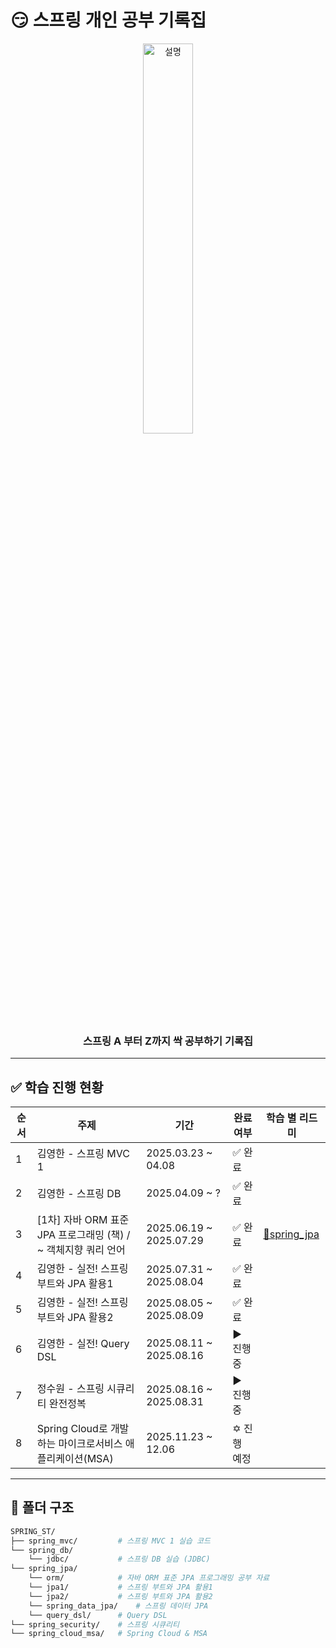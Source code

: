 # 😏 스프링 개인 공부 기록집

<p align="center">
  <img src="https://github.com/user-attachments/assets/cd450c9f-3913-4bf2-acec-21dcef987171" width="40%" alt="설명">
</p>

<h3 align="center">
  스프링 A 부터 Z까지 싹 공부하기 기록집
</h3>

---

## ✅ 학습 진행 현황

| 순서 | 주제              | 기간           | 완료 여부 | 학습 별 리드미 |
|------|-------------------|----------------|-----------|-----------|
| 1    | 김영한 - 스프링 MVC 1      | 2025.03.23 ~ 04.08 | ✅ 완료 |  |
| 2    | 김영한 - 스프링 DB         | 2025.04.09 ~ ? | ✅ 완료 |  |
| 3    | [1차] 자바 ORM 표준 JPA 프로그래밍 (책) / ~ 객체지향 쿼리 언어       | 2025.06.19 ~ 2025.07.29 | ✅ 완료 | [🔗spring_jpa](https://github.com/sunJ0120/SPRING_ST/blob/main/spring_jpa/ex1-hello-jpa/README.md) |
| 4    | 김영한 - 실전! 스프링 부트와 JPA 활용1       | 2025.07.31 ~ 2025.08.04 | ✅ 완료 |  |
| 5    | 김영한 - 실전! 스프링 부트와 JPA 활용2       | 2025.08.05 ~ 2025.08.09 | ✅ 완료 |  |
| 6    | 김영한 - 실전! Query DSL         | 2025.08.11 ~ 2025.08.16 | ▶️ 진행 중 |  |
| 7    | 정수원 - 스프링 시큐리티 완전정복        | 2025.08.16 ~ 2025.08.31 | ▶️ 진행 중 |  |
| 8    | Spring Cloud로 개발하는 마이크로서비스 애플리케이션(MSA)        | 2025.11.23 ~  12.06 | ✡️ 진행 예정 |  |

---

## 📁 폴더 구조

```bash
SPRING_ST/
├── spring_mvc/         # 스프링 MVC 1 실습 코드
└── spring_db/
    └── jdbc/           # 스프링 DB 실습 (JDBC)
└── spring_jpa/
    └── orm/            # 자바 ORM 표준 JPA 프로그래밍 공부 자료
    └── jpa1/           # 스프링 부트와 JPA 활용1
    └── jpa2/           # 스프링 부트와 JPA 활용2
    └── spring_data_jpa/    # 스프링 데이터 JPA
    └── query_dsl/      # Query DSL 
└── spring_security/    # 스프링 시큐리티
└── spring_cloud_msa/   # Spring Cloud & MSA
```
